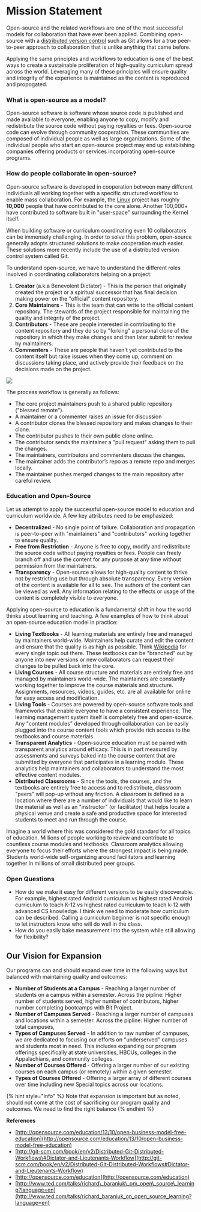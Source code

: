 # Mission Statement


Open-source and the related workflows are one of the most successful models for collaboration that have ever been applied. Combining open-source with a [distributed version control](http://en.wikipedia.org/wiki/Distributed_revision_control) such as Git allows for a true peer-to-peer approach to collaboration that is unlike anything that came before.

Applying the same principles and workflows to education is one of the best ways to create a sustainable proliferation of high-quality curriculum spread across the world. Leveraging many of these principles will ensure quality and integrity of the experience is maintained as the content is reproduced and propogated.

### **What is open-source as a model?**

Open-source software is software whose source code is published and made available to everyone, enabling anyone to copy, modify and redistribute the source code without paying royalties or fees. Open-source code can evolve through community cooperation. These communities are composed of individual people as well as large organizations. Some of the individual people who start an open-source project may end up establishing companies offering products or services incorporating open-source programs.

### **How do people collaborate in open-source?**

Open-source software is developed in cooperation between many different individuals all working together with a specific structured workflow to enable mass collaboration. For example, the [Linux](http://www.linux.com/) project has roughly **10,000** people that have contributed to the core alone. Another 100,000+ have contributed to software built in "user-space" surrounding the Kernel itself.

When building software or curriculum coordinating even 10 collaborators can be immensely challenging. In order to solve this problem, open-source generally adopts structured solutions to make cooperation much easier. These solutions more recently include the use of a distributed version control system called Git.

To understand open-source, we have to understand the different roles involved in coordinating collaborators helping on a project:

1. **Creator** \(a.k.a Benevolent Dictator\) - This is the person that originally created the project or a spiritual successor that has final decision making power on the "official" content repository.
2. **Core Maintainers** - This is the team that can write to the official content repository. The stewards of the project responsible for maintaining the quality and integrity of the project.
3. **Contributors** - These are people interested in contributing to the content repository and they do so by "forking" a personal clone of the repository in which they make changes and then later submit for review by maintainers.
4. **Commenters** - These are people that haven't yet contributed to the content itself but raise issues when they come up, comment on discussions taking place, and actively provide their feedback on the decisions made on the project.

![](http://git-scm.com/book/en/v2/book/05-distributed-git/images/integration-manager.png)

The process workflow is generally as follows:

* The core project maintainers push to a shared public repository \("blessed remote"\).
* A maintainer or a commenter raises an issue for discussion
* A contributor clones the blessed repository and makes changes to their clone.
* The contributor pushes to their own public clone online.
* The contributor sends the maintainer a "pull request" asking them to pull the changes.
* The maintainers, contributors and commenters discuss the changes.
* The maintainer adds the contributor’s repo as a remote repo and merges locally.
* The maintainer pushes merged changes to the main repository after careful review. 

### Education and Open-Source

Let us attempt to apply the successful open-source model to education and curriculum worldwide. A few key attributes need to be emphasized:

* **Decentralized** - No single point of failure. Collaboration and propagation is peer-to-peer with "maintainers" and "contributors" working together to ensure quality.
* **Free from Restriction** - Anyone is free to copy, modify and redistribute the source code without paying royalties or fees. People can freely branch off and use the content for any purpose at any time without permission from the maintainers.
* **Transparency** - Open-source allows for high-quality content to thrive not by restricting use but through absolute transparency. Every version of the content is available for all to see. The authors of the content can be viewed as well. Any information relating to the effects or usage of the content is completely visible to everyone.

Applying open-source to education is a fundamental shift in how the world thinks about learning and teaching. A few examples of how to think about an open-source education model in practice:

* **Living Textbooks** - All learning materials are entirely free and managed by maintainers world-wide. Maintainers help curate and edit the content and ensure that the quality is as high as possible. Think [Wikipedia](https://en.wikipedia.org/wiki/Main_Page) for every single topic out there. These textbooks can be "branched" out by anyone into new versions or new collaborators can request their changes to be pulled back into the core.
* **Living Courses** - All course structure and materials are entirely free and managed by maintainers world-wide. The maintainers are constantly working together to improve the course materials and structure. Assignments, resources, videos, guides, etc. are all available for online for easy access and modification. 
* **Living Tools** - Courses are powered by open-source software tools and frameworks that enable everyone to have a consistent experience. The learning management system itself is completely free and open-source. Any "content modules" developed through collaboration can be easily plugged into the course content tools which provide rich access to the textbooks and course materials.
* **Transparent Analytics** - Open-source education must be paired with transparent analytics around efficacy. This is in part measured by assessments and surveys baked into the course content that are submitted by everyone that participates in a learning module. These analytics help maintainers and collaborators to understand the most effective content modules.
* **Distributed Classrooms** - Since the tools, the courses, and the textbooks are entirely free to access and to redistribute, classroom "peers" will pop-up without any friction. A classroom is defined as a location where there are a number of individuals that would like to learn the material as well as an "instructor" \(or facilitator\) that helps locate a physical venue and create a safe and productive space for interested students to meet and run through the course.

Imagine a world where this was considered the gold standard for all topics of education. Millions of people working to review and contribute to countless course modules and textbooks. Classroom analytics allowing everyone to focus their efforts where the strongest impact is being made. Students world-wide self-organizing around facilitators and learning together in millions of small distributed peer groups.

### Open Questions

* How do we make it easy for different versions to be easily discoverable. For example, highest rated Android curriculum vs highest rated Android curriculum to teach K-12 vs highest rated curriculum to teach k-12 with advanced CS knowledge. I think we need to moderate how curriculum can be described. Calling a curriculum beginner is not specific enough to let instructors know who will do well in the class.
* How do you easily bake measurement into the system while still allowing for flexibility?

## Our Vision for Expansion

Our programs can and should expand over time in the following ways but balanced with maintaining quality and outcomes:

* **Number of Students at a Campus** - Reaching a larger number of students on a campus within a semester. Across the pipline: Higher number of students served, higher number of contributors, higher number completing bootcamps with Bit Project.
* **Number of Campuses Served** - Reaching a larger number of campuses and locations within a semester. Across the pipline: Higher number of total campuses, 
* **Types of Campuses Served** - In addition to raw number of campuses, we are dedicated to focusing our efforts on "underserved" campuses and students most in need. This includes expanding our program offerings specifically at state universities, HBCUs, colleges in the Appalachians, and community colleges.
* **Number of Courses Offered** - Offering a larger number of our existing courses on each campus \(or remotely\) within a given semester. 
* **Types of Courses Offered** - Offering a larger array of different courses over time including new Special topics across our locations.

{% hint style="info" %}
Note that expansion is important but as noted, should not come at the cost of sacrificing our program quality and outcomes. We need to find the right balance
{% endhint %}

**References**

* [http://opensource.com/education/13/10/open-business-model-free-education](http://opensource.com/education/13/10/open-business-model-free-education)
* [http://git-scm.com/book/en/v2/Distributed-Git-Distributed-Workflows\#Dictator-and-Lieutenants-Workflow](http://git-scm.com/book/en/v2/Distributed-Git-Distributed-Workflows#Dictator-and-Lieutenants-Workflow)
* [http://opensource.com/education](http://opensource.com/education)
* [http://www.ted.com/talks/richard\_baraniuk\_on\_open\_source\_learning?language=en](http://www.ted.com/talks/richard_baraniuk_on_open_source_learning?language=en)

